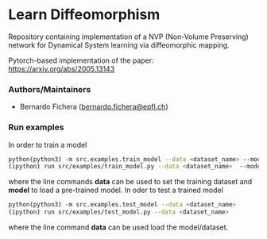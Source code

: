 # Learn Diffeomorphism
Repository containing implementation of a NVP (Non-Volume Preserving) network for Dynamical System learning via diffeomorphic mapping.

Pytorch-based implementation of the paper: https://arxiv.org/abs/2005.13143

### Authors/Maintainers

- Bernardo Fichera (bernardo.fichera@epfl.ch)

### Run examples
In order to train a model
```sh
python(python3) -m src.examples.train_model --data <dataset_name> --model=<true|false>
(ipython) run src/examples/train_model.py --data <dataset_name>  --model=<true|false>
```
where the line commands **data** can be used to set the training dataset and **model** to load a pre-trained model. In oder to test a trained model
```sh
python(python3) -m src.examples.test_model --data <dataset_name>
(ipython) run src/examples/test_model.py --data <dataset_name>
```
where the line command **data** can be used load the model/dataset.
